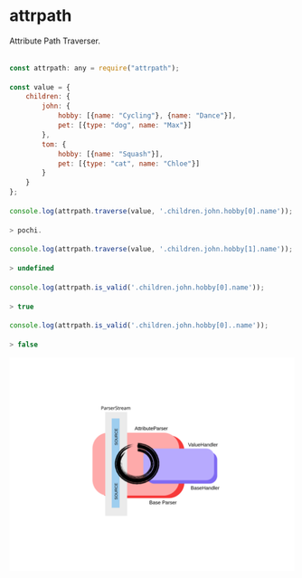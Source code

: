 # attrpath
Attribute Path Traverser.

```js

const attrpath: any = require("attrpath");

const value = {
    children: {
        john: {
            hobby: [{name: "Cycling"}, {name: "Dance"}],
            pet: [{type: "dog", name: "Max"}]
        },
        tom: {
            hobby: [{name: "Squash"}],
            pet: [{type: "cat", name: "Chloe"}]
        }
    }
};

console.log(attrpath.traverse(value, '.children.john.hobby[0].name'));

> pochi.

console.log(attrpath.traverse(value, '.children.john.hobby[1].name'));

> undefined

console.log(attrpath.is_valid('.children.john.hobby[0].name'));

> true

console.log(attrpath.is_valid('.children.john.hobby[0]..name'));

> false

```
<img src="https://raw.githubusercontent.com/7thCode/attrpath/0281b0c1d1984b451394de4a0f4d15c075338401/AttributeParser.svg" alt="" title="">

